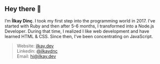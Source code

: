 ## Hey there 👋
I’m **İlkay Dinç**. I took my first step into the programming world in 2017. I’ve started with Ruby and then after 5-6 months, I transformed into a Node.js Developer. During that time, I realized I like web development and have learned HTML & CSS. Since then, I’ve been concentrating on JavaScript.
 
> Website: [ilkay.dev](https://ilkay.dev)
> <br />
> Linkedin: [@ilkaydnc](https://www.linkedin.com/in/ilkaydnc/)
> <br />
> Email: [hi@ilkay.dev](mailto:hi@ilkay.dev)
